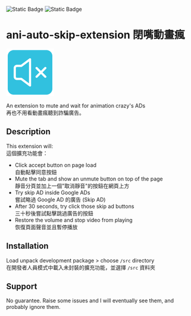 ![Static Badge](https://img.shields.io/badge/Extension%20Manifest-v3-blue)
![Static Badge](https://img.shields.io/badge/Typescript-JS%20Doc-green)

# ani-auto-skip-extension 閉嘴動畫瘋

![Ani Skip Icon](./src/images/ani_skip_icon_128.png)

An extension to mute and wait for animation crazy's ADs  
再也不用看動畫瘋聽到詐騙廣告。

## Description

This extension will:  
這個擴充功能會：

- Click accept button on page load  
  自動點擊同意按鈕
- Mute the tab and show an unmute button on top of the page  
  靜音分頁並加上一個"取消靜音"的按鈕在網頁上方
- Try skip AD inside Google ADs  
  嘗試略過 Google AD 的廣告 (Skip AD)
- After 30 seconds, try click those skip ad buttons  
  三十秒後嘗試點擊跳過廣告的按鈕
- Restore the volume and stop video from playing  
  恢復頁面聲音並且暫停播放  

## Installation

Load unpack development package > choose `/src` directory  
在開發者人員模式中載入未封裝的擴充功能，並選擇 `/src` 資料夾

## Support

No guarantee. Raise some issues and I will eventually see them, and probably ignore them.
